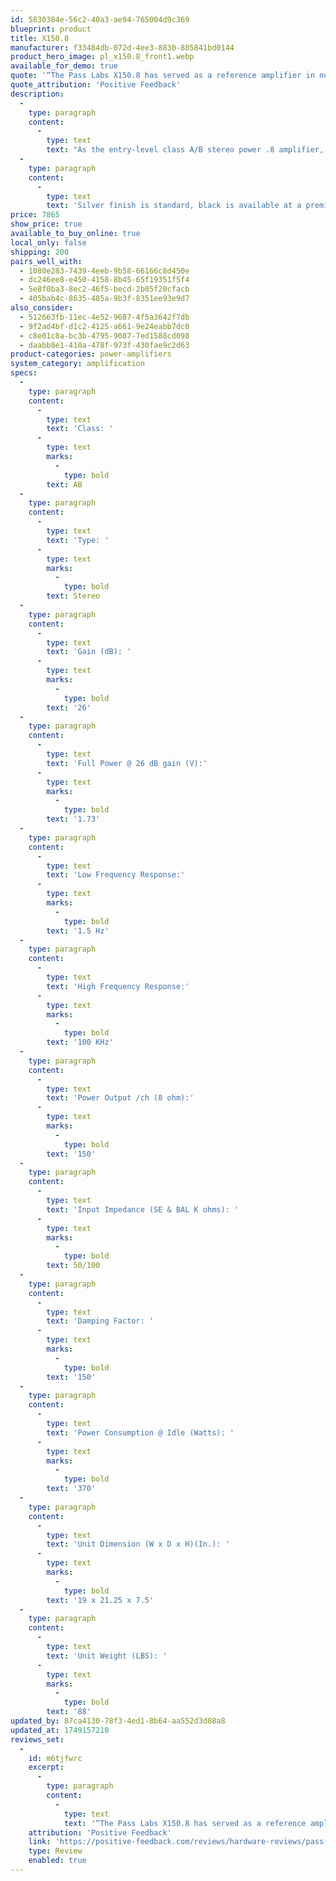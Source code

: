 ```yaml
---
id: 5830384e-56c2-40a3-ae94-765004d9c369
blueprint: product
title: X150.8
manufacturer: f33484db-072d-4ee3-8830-885841bd0144
product_hero_image: pl_x150.8_front1.webp
available_for_demo: true
quote: '“The Pass Labs X150.8 has served as a reference amplifier in numerous audio reviews and performed admirably with its combination of power, detail, natural tonal balance, and accuracy compared with other amplifiers…”'
quote_attribution: 'Positive Feedback'
description:
  -
    type: paragraph
    content:
      -
        type: text
        text: "As the entry-level class A/B stereo power .8 amplifier, the X150.8 features many of the same technical and sonic attributes of its larger brethren. It features 150 watts per channel, 100K ohm input impedance and operates “higher” into Class A than its predecessors. But knowing the ear is not a microphone and the brain is not a tape recorder, we've designed this model to bridge the gap between measured performance and outstanding subjective musical experience. Simply put, the X150.8 will compel you to listen to your entire music collection again and again. "
  -
    type: paragraph
    content:
      -
        type: text
        text: 'Silver finish is standard, black is available at a premium.'
price: 7865
show_price: true
available_to_buy_online: true
local_only: false
shipping: 200
pairs_well_with:
  - 1080e283-7439-4eeb-9b58-66166c8d450e
  - dc246ee8-e450-4158-8b45-65f19351f5f4
  - 5e8f0ba3-8ec2-46f5-becd-2b05f20cfacb
  - 405bab4c-8635-485a-9b3f-8351ee93e9d7
also_consider:
  - 512663fb-11ec-4e52-9687-4f5a3642f7db
  - 9f2ad4bf-d1c2-4125-a661-9e24eabb7dc0
  - c8e01c8a-bc3b-4795-9087-7ed1588cd098
  - daabb8e1-410a-478f-973f-430fae9c2d63
product-categories: power-amplifiers
system_category: amplification
specs:
  -
    type: paragraph
    content:
      -
        type: text
        text: 'Class: '
      -
        type: text
        marks:
          -
            type: bold
        text: AB
  -
    type: paragraph
    content:
      -
        type: text
        text: 'Type: '
      -
        type: text
        marks:
          -
            type: bold
        text: Stereo
  -
    type: paragraph
    content:
      -
        type: text
        text: 'Gain (dB): '
      -
        type: text
        marks:
          -
            type: bold
        text: '26'
  -
    type: paragraph
    content:
      -
        type: text
        text: 'Full Power @ 26 dB gain (V):'
      -
        type: text
        marks:
          -
            type: bold
        text: '1.73'
  -
    type: paragraph
    content:
      -
        type: text
        text: 'Low Frequency Response:'
      -
        type: text
        marks:
          -
            type: bold
        text: '1.5 Hz'
  -
    type: paragraph
    content:
      -
        type: text
        text: 'High Frequency Response:'
      -
        type: text
        marks:
          -
            type: bold
        text: '100 KHz'
  -
    type: paragraph
    content:
      -
        type: text
        text: 'Power Output /ch (8 ohm):'
      -
        type: text
        marks:
          -
            type: bold
        text: '150'
  -
    type: paragraph
    content:
      -
        type: text
        text: 'Input Impedance (SE & BAL K ohms): '
      -
        type: text
        marks:
          -
            type: bold
        text: 50/100
  -
    type: paragraph
    content:
      -
        type: text
        text: 'Damping Factor: '
      -
        type: text
        marks:
          -
            type: bold
        text: '150'
  -
    type: paragraph
    content:
      -
        type: text
        text: 'Power Consumption @ Idle (Watts): '
      -
        type: text
        marks:
          -
            type: bold
        text: '370'
  -
    type: paragraph
    content:
      -
        type: text
        text: 'Unit Dimension (W x D x H)(In.): '
      -
        type: text
        marks:
          -
            type: bold
        text: '19 x 21.25 x 7.5'
  -
    type: paragraph
    content:
      -
        type: text
        text: 'Unit Weight (LBS): '
      -
        type: text
        marks:
          -
            type: bold
        text: '88'
updated_by: 87ca4130-78f3-4ed1-8b64-aa552d3d08a8
updated_at: 1749157210
reviews_set:
  -
    id: m6tjfwrc
    excerpt:
      -
        type: paragraph
        content:
          -
            type: text
            text: '“The Pass Labs X150.8 has served as a reference amplifier in numerous audio reviews and performed admirably with its combination of power, detail, natural tonal balance, and accuracy compared with other amplifiers…”'
    attribution: 'Positive Feedback'
    link: 'https://positive-feedback.com/reviews/hardware-reviews/pass-labs-x150-8-stereo-amplifier/'
    type: Review
    enabled: true
---
```

